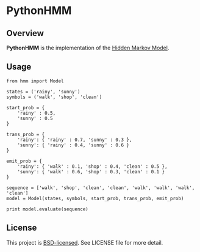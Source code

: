 # PythonHMM

## Overview

**PythonHMM** is the implementation of the [Hidden Markov Model](http://en.wikipedia.org/wiki/Hidden_Markov_model).

## Usage

    from hmm import Model

    states = ('rainy', 'sunny')
    symbols = ('walk', 'shop', 'clean')

    start_prob = {
        'rainy' : 0.5,
        'sunny' : 0.5
    }

    trans_prob = {
        'rainy': { 'rainy' : 0.7, 'sunny' : 0.3 },
        'sunny': { 'rainy' : 0.4, 'sunny' : 0.6 }
    }

    emit_prob = {
        'rainy': { 'walk' : 0.1, 'shop' : 0.4, 'clean' : 0.5 },
        'sunny': { 'walk' : 0.6, 'shop' : 0.3, 'clean' : 0.1 }
    }

    sequence = ['walk', 'shop', 'clean', 'clean', 'walk', 'walk', 'walk', 'clean']
    model = Model(states, symbols, start_prob, trans_prob, emit_prob)

    print model.evaluate(sequence)

## License

This project is [BSD-licensed](http://www.opensource.org/licenses/BSD-3-Clause). See LICENSE file for more detail.
